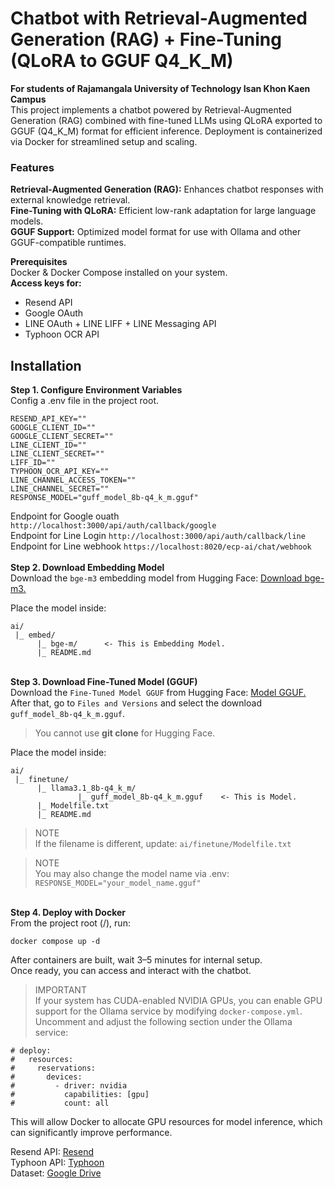 # **Chatbot with Retrieval-Augmented Generation (RAG) + Fine-Tuning (QLoRA to GGUF Q4_K_M)**

**For students of Rajamangala University of Technology Isan Khon Kaen Campus**\
This project implements a chatbot powered by Retrieval-Augmented Generation (RAG) combined with fine-tuned LLMs using QLoRA exported to GGUF (Q4_K_M) format for efficient inference.
Deployment is containerized via Docker for streamlined setup and scaling.

### Features
**Retrieval-Augmented Generation (RAG):** Enhances chatbot responses with external knowledge retrieval.\
**Fine-Tuning with QLoRA:** Efficient low-rank adaptation for large language models.\
**GGUF Support:** Optimized model format for use with Ollama and other GGUF-compatible runtimes.


**Prerequisites**\
Docker & Docker Compose installed on your system.\
**Access keys for:**
- Resend API
- Google OAuth
- LINE OAuth + LINE LIFF + LINE Messaging API
- Typhoon OCR API


## Installation
**Step 1. Configure Environment Variables**\
Config a .env file in the project root.
```
RESEND_API_KEY=""
GOOGLE_CLIENT_ID=""
GOOGLE_CLIENT_SECRET=""
LINE_CLIENT_ID=""
LINE_CLIENT_SECRET=""
LIFF_ID=""
TYPHOON_OCR_API_KEY=""
LINE_CHANNEL_ACCESS_TOKEN=""
LINE_CHANNEL_SECRET=""
RESPONSE_MODEL="guff_model_8b-q4_k_m.gguf"
```
Endpoint for Google ouath ```http://localhost:3000/api/auth/callback/google```\
Endpoint for Line Login ```http://localhost:3000/api/auth/callback/line```\
Endpoint for Line webhook ```https://localhost:8020/ecp-ai/chat/webhook```\
\
**Step 2. Download Embedding Model**\
Download the `bge-m3` embedding model from Hugging Face: [Download bge-m3.](https://huggingface.co/BAAI/bge-m3)

Place the model inside:
```
ai/
 |_ embed/
      |_ bge-m/      <- This is Embedding Model.
      |_ README.md
```
\
**Step 3. Download Fine-Tuned Model (GGUF)**\
Download the `Fine-Tuned Model GGUF` from Hugging Face: [Model GGUF.](https://huggingface.co/PakornNZ/llama3.1_8b-q4_k_m) \
After that, go to `Files and Versions` and select the download `guff_model_8b-q4_k_m.gguf`.
> You cannot use **git clone** for Hugging Face.


Place the model inside:
```
ai/
 |_ finetune/
      |_ llama3.1_8b-q4_k_m/
               |_ guff_model_8b-q4_k_m.gguf    <- This is Model.
      |_ Modelfile.txt
      |_ README.md
```

> NOTE \
> If the filename is different, update: `ai/finetune/Modelfile.txt`

> NOTE \
> You may also change the model name via .env: `RESPONSE_MODEL="your_model_name.gguf"`

\
**Step 4. Deploy with Docker**\
From the project root (/), run:
```
docker compose up -d
```
After containers are built, wait 3–5 minutes for internal setup.\
Once ready, you can access and interact with the chatbot.

> IMPORTANT \
> If your system has CUDA-enabled NVIDIA GPUs, you can enable GPU support for the Ollama service by modifying `docker-compose.yml`.
> Uncomment and adjust the following section under the Ollama service:
```
# deploy:
#   resources:
#     reservations:
#       devices:
#         - driver: nvidia
#           capabilities: [gpu]
#           count: all
```
This will allow Docker to allocate GPU resources for model inference, which can significantly improve performance.

Resend API: [Resend](https://resend.com/emails) \
Typhoon API: [Typhoon](https://playground.opentyphoon.ai/) \
Dataset: [Google Drive](https://drive.google.com/drive/folders/1HCiKwp1E4tvrADRqfJZ3mRCO1HuYxFvG?usp=sharing)

